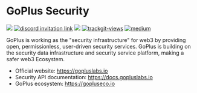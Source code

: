 # GoPlus Security
[![](https://shields.io/github/stars/GoPlusSecurity?style=social)](https://github.com/GoPlusSecurity/)
<a href="https://discord.com/invite/5cvSsaT8N5"><img alt="discord invitation link" src="https://dcbadge.vercel.app/api/server/5cvSsaT8N5?style=flat"></a>
<a href="https://t.me/GoPlusSecurity"><img src="https://img.shields.io/endpoint?color=neon&style=flat-square&url=https%3A%2F%2Ftg.sumanjay.workers.dev%2FGoPlusSecurity"></a>
<a href="https://twitter.com/GoplusSecurity"><img src="https://img.shields.io/twitter/follow/GoplusSecurity?style=social" alt="trackgit-views" /></a>
<a href="https://goplussecurity.medium.com/"><img src="https://img.shields.io/badge/Medium-@GoPlusSecurity-12100E?logo=medium&logoColor=white&style=plastic" alt="medium"></a>

GoPlus is working as the "security infrastructure" for web3 by providing open, permissionless, user-driven security services. GoPlus is building on the security data infrastructure and security service platform, making a safer web3 Ecosystem.
- Official website: https://gopluslabs.io
- Security API documentation: https://docs.gopluslabs.io
- GoPlus ecosystem: https://gopluseco.io
